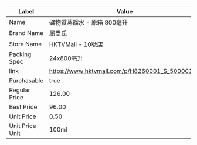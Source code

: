 | Label           | Value                                          |
| --------------- | ---------------------------------------------- |
| Name            | 礦物質蒸餾水 - 原箱 800亳升                              |
| Brand Name      | 屈臣氏                                            |
| Store Name      | HKTVMall - 10號店                                |
| Packing Spec    | 24x800亳升                                       |
| link            | https://www.hktvmall.com/p/H8260001_S_50000133 |
| Purchasable     | true                                           |
| Regular Price   | 126.00                                         |
| Best Price      | 96.00                                          |
| Unit Price      | 0.50                                           |
| Unit Price Unit | 100ml                                          |
